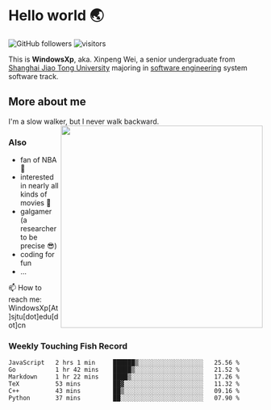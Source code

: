 <!--
**WindowsXp-Beta/WindowsXp-Beta** is a ✨ _special_ ✨ repository because its `README.md` (this file) appears on your GitHub profile.

Here are some ideas to get you started:

- 🔭 I’m currently working on ...
- 🌱 I’m currently learning ...
- 👯 I’m looking to collaborate on ...
- 🤔 I’m looking for help with ...
- 💬 Ask me about ...
- 📫 How to reach me: ...
- 😄 Pronouns: ...
- ⚡ Fun fact: ...
-->
# Hello world :earth_asia:

![GitHub followers](https://img.shields.io/github/followers/WindowsXp-Beta?style=social)
![visitors](https://visitor-badge.glitch.me/badge?page_id=WindowsXp-Beta)

This is **WindowsXp**, aka. Xinpeng Wei, a senior undergraduate from [Shanghai Jiao Tong University](http://en.sjtu.edu.cn/) majoring in [software engineering](http://www.se.sjtu.edu.cn/) system software track.

## More about me

I'm a slow walker, but I never walk backward.<img align='right' src='https://github-readme-stats.vercel.app/api/top-langs/?username=WindowsXp-Beta&layout=compact&hide=scss,hcl,Tcl&langs_count=5&theme=tokyonight' width='400px'>

### Also
- fan of NBA :basketball:
- interested in nearly all kinds of movies :movie_camera:
- galgamer (a researcher to be precise :sunglasses:)
- coding for fun
- ...

📫 How to reach me: WindowsXp[At]sjtu[dot]edu[dot]cn

### Weekly Touching Fish Record

<!--START_SECTION:waka-->

```text
JavaScript   2 hrs 1 min     ██████▒░░░░░░░░░░░░░░░░░░   25.56 %
Go           1 hr 42 mins    █████▒░░░░░░░░░░░░░░░░░░░   21.52 %
Markdown     1 hr 22 mins    ████▒░░░░░░░░░░░░░░░░░░░░   17.26 %
TeX          53 mins         ██▓░░░░░░░░░░░░░░░░░░░░░░   11.32 %
C++          43 mins         ██▒░░░░░░░░░░░░░░░░░░░░░░   09.16 %
Python       37 mins         ██░░░░░░░░░░░░░░░░░░░░░░░   07.90 %
```

<!--END_SECTION:waka-->
